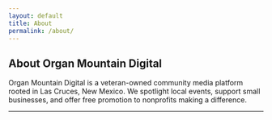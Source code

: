 ```yaml
---
layout: default
title: About
permalink: /about/
---
```


<h2>About Organ Mountain Digital</h2>
<p>Organ Mountain Digital is a veteran-owned community media platform rooted in Las Cruces, New Mexico. We spotlight local events, support small businesses, and offer free promotion to nonprofits making a difference.</p>

---
